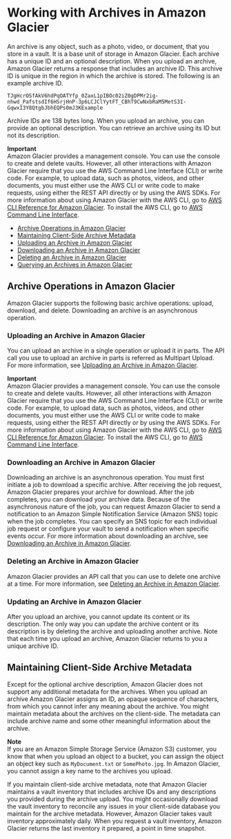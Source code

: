 # Working with Archives in Amazon Glacier<a name="working-with-archives"></a>

An archive is any object, such as a photo, video, or document, that you store in a vault\. It is a base unit of storage in Amazon Glacier\. Each archive has a unique ID and an optional description\. When you upload an archive, Amazon Glacier returns a response that includes an archive ID\. This archive ID is unique in the region in which the archive is stored\. The following is an example archive ID\. 

```
TJgHcrOSfAkV6hdPqOATYfp_0ZaxL1pIBOc02iZ0gDPMr2ig-nhwd_PafstsdIf6HSrjHnP-3p6LCJClYytFT_CBhT9CwNxbRaM5MetS3I-GqwxI3Y8QtgbJbhEQPs0mJ3KExample
```

 Archive IDs are 138 bytes long\. When you upload an archive, you can provide an optional description\. You can retrieve an archive using its ID but not its description\.

**Important**  
Amazon Glacier provides a management console\. You can use the console to create and delete vaults\. However, all other interactions with Amazon Glacier require that you use the AWS Command Line Interface \(CLI\) or write code\. For example, to upload data, such as photos, videos, and other documents, you must either use the AWS CLI or write code to make requests, using either the REST API directly or by using the AWS SDKs\. For more information about using Amazon Glacier with the AWS CLI, go to [AWS CLI Reference for Amazon Glacier](http://docs.aws.amazon.com/cli/latest/reference/glacier/index.html)\. To install the AWS CLI, go to [AWS Command Line Interface](http://aws.amazon.com/cli/)\.


+ [Archive Operations in Amazon Glacier](#archive-operations-quick-intro)
+ [Maintaining Client\-Side Archive Metadata](#client-side-key-map-concept)
+ [Uploading an Archive in Amazon Glacier](uploading-an-archive.md)
+ [Downloading an Archive in Amazon Glacier](downloading-an-archive.md)
+ [Deleting an Archive in Amazon Glacier](deleting-an-archive.md)
+ [Querying an Archives in Amazon Glacier](querying-archives.md)

## Archive Operations in Amazon Glacier<a name="archive-operations-quick-intro"></a>

Amazon Glacier supports the following basic archive operations: upload, download, and delete\. Downloading an archive is an asynchronous operation\. 

### Uploading an Archive in Amazon Glacier<a name="uploading-an-archive-quick-intro"></a>

You can upload an archive in a single operation or upload it in parts\. The API call you use to upload an archive in parts is referred as Multipart Upload\. For more information, see [Uploading an Archive in Amazon Glacier](uploading-an-archive.md)\.

**Important**  
Amazon Glacier provides a management console\. You can use the console to create and delete vaults\. However, all other interactions with Amazon Glacier require that you use the AWS Command Line Interface \(CLI\) or write code\. For example, to upload data, such as photos, videos, and other documents, you must either use the AWS CLI or write code to make requests, using either the REST API directly or by using the AWS SDKs\. For more information about using Amazon Glacier with the AWS CLI, go to [AWS CLI Reference for Amazon Glacier](http://docs.aws.amazon.com/cli/latest/reference/glacier/index.html)\. To install the AWS CLI, go to [AWS Command Line Interface](http://aws.amazon.com/cli/)\.

### Downloading an Archive in Amazon Glacier<a name="downloading-an-archive-quick-intro"></a>

Downloading an archive is an asynchronous operation\. You must first initiate a job to download a specific archive\. After receiving the job request, Amazon Glacier prepares your archive for download\. After the job completes, you can download your archive data\. Because of the asynchronous nature of the job, you can request Amazon Glacier to send a notification to an Amazon Simple Notification Service \(Amazon SNS\) topic when the job completes\. You can specify an SNS topic for each individual job request or configure your vault to send a notification when specific events occur\. For more information about downloading an archive, see [Downloading an Archive in Amazon Glacier](downloading-an-archive.md)\.

### Deleting an Archive in Amazon Glacier<a name="deleting-an-archive-quick-intro"></a>

Amazon Glacier provides an API call that you can use to delete one archive at a time\. For more information, see [Deleting an Archive in Amazon Glacier](deleting-an-archive.md)\.

### Updating an Archive in Amazon Glacier<a name="updating-an-archive-quick-intro"></a>

After you upload an archive, you cannot update its content or its description\. The only way you can update the archive content or its description is by deleting the archive and uploading another archive\. Note that each time you upload an archive, Amazon Glacier returns to you a unique archive ID\.

## Maintaining Client\-Side Archive Metadata<a name="client-side-key-map-concept"></a>

Except for the optional archive description, Amazon Glacier does not support any additional metadata for the archives\. When you upload an archive Amazon Glacier assigns an ID, an opaque sequence of characters, from which you cannot infer any meaning about the archive\. You might maintain metadata about the archives on the client\-side\. The metadata can include archive name and some other meaningful information about the archive\. 

**Note**  
If you are an Amazon Simple Storage Service \(Amazon S3\) customer, you know that when you upload an object to a bucket, you can assign the object an object key such as `MyDocument.txt` or `SomePhoto.jpg`\. In Amazon Glacier, you cannot assign a key name to the archives you upload\. 

If you maintain client\-side archive metadata, note that Amazon Glacier maintains a vault inventory that includes archive IDs and any descriptions you provided during the archive upload\. You might occasionally download the vault inventory to reconcile any issues in your client\-side database you maintain for the archive metadata\. However, Amazon Glacier takes vault inventory approximately daily\. When you request a vault inventory, Amazon Glacier returns the last inventory it prepared, a point in time snapshot\.